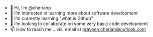 - 👋 Hi, I’m @cherianp
- 👀 I’m interested in learning more about software development
- 🌱 I’m currently learning "what is Github"
- 💞️ I’m looking to collaborate on some very basic code development
- 📫 How to reach me ...via. email at praveen.cherian@outlook.com

<!---
cherianp/cherianp is a ✨ special ✨ repository because its `README.md` (this file) appears on your GitHub profile.
You can click the Preview link to take a look at your changes.
--->
